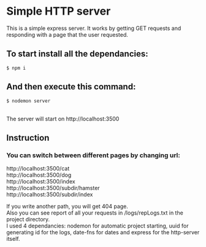 # Simple HTTP server
This is a simple express server. It works by getting GET requests and responding with a page that the user requested. 

## To start install all the dependancies:
```
$ npm i
```

## And then execute this command:
```
$ nodemon server
```
<br>
The server will start on http://localhost:3500

## Instruction
### You can switch between different pages by changing url:
http://localhost:3500/cat <br>
http://localhost:3500/dog <br>
http://localhost:3500/index <br>
http://localhost:3500/subdir/hamster <br>
http://localhost:3500/subdir/index <br>

If you write another path, you will get 404 page.
<br>
Also you can see report of all your requests in /logs/repLogs.txt in the project directory.
<br>
I used 4 dependancies: nodemon for automatic project starting, uuid for generating id for the logs, date-fns for dates and express for the http-server itself.